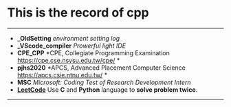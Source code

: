 # This is the record of cpp  
---
- __\_OldSetting__ *environment setting log*  
- __\_VScode_compiler__ *Prowerful light IDE*  
- __CPE_CPP__ *CPE, Collegiate Programming Examination  https://cpe.cse.nsysu.edu.tw/cpe/ *  
- __pjhs2020__ *APCS, Advanced Placement Computer Science  https://apcs.csie.ntnu.edu.tw/ *  
- __MSC__ *Microsoft: Coding Test of Research Development Intern*  
- **[LeetCode](https://leetcode.com/Kuihao/)** Use **C** and **Python** language to __solve problem twice__. 
---
